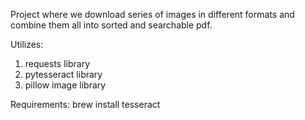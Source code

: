 Project where we download series of images in different formats and combine them all into sorted and searchable pdf.

Utilizes:
  1. requests library
  2. pytesseract library
  3. pillow image library

Requirements:
  brew install tesseract
